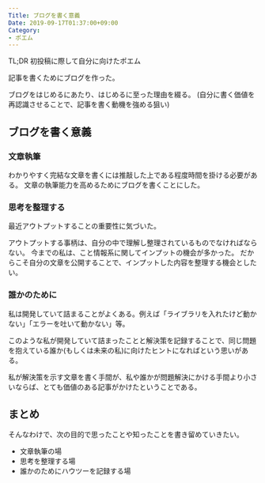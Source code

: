 ```yaml
---
Title: ブログを書く意義
Date: 2019-09-17T01:37:00+09:00
Category:
- ポエム
---
```


TL;DR 初投稿に際して自分に向けたポエム

記事を書くためにブログを作った。

ブログをはじめるにあたり、はじめるに至った理由を綴る。
(自分に書く価値を再認識させることで、記事を書く動機を強める狙い)

## ブログを書く意義

### 文章執筆

わかりやすく完結な文章を書くには推敲した上である程度時間を掛ける必要がある。
文章の執筆能力を高めるためにブログを書くことにした。

### 思考を整理する

最近アウトプットすることの重要性に気づいた。

アウトプットする事柄は、自分の中で理解し整理されているものでなければならない。
今までの私は、こと情報系に関してインプットの機会が多かった。
だからこそ自分の文章を公開することで、インプットした内容を整理する機会としたい。

### 誰かのために

私は開発していて詰まることがよくある。例えば「ライブラリを入れたけど動かない」「エラーを吐いて動かない」等。

このような私が開発していて詰まったことと解決策を記録することで、同じ問題を抱えている誰か(もしくは未来の私)に向けたヒントになればという思いがある。

私が解決策を示す文章を書く手間が、私や誰かが問題解決にかける手間より小さいならば、とても価値のある記事がかけたということである。

## まとめ

そんなわけで、次の目的で思ったことや知ったことを書き留めていきたい。

- 文章執筆の場
- 思考を整理する場
- 誰かのためにハウツーを記録する場
